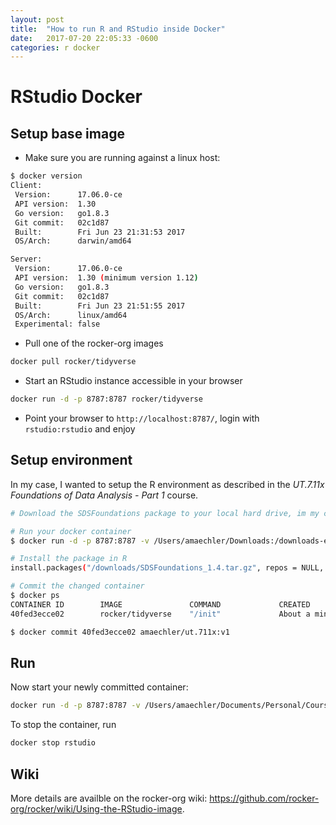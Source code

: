 ```yaml
---
layout: post
title:  "How to run R and RStudio inside Docker"
date:   2017-07-20 22:05:33 -0600
categories: r docker
---
```

# RStudio Docker

## Setup base image

- Make sure you are running against a linux host:

```sh
$ docker version
Client:
 Version:      17.06.0-ce
 API version:  1.30
 Go version:   go1.8.3
 Git commit:   02c1d87
 Built:        Fri Jun 23 21:31:53 2017
 OS/Arch:      darwin/amd64

Server:
 Version:      17.06.0-ce
 API version:  1.30 (minimum version 1.12)
 Go version:   go1.8.3
 Git commit:   02c1d87
 Built:        Fri Jun 23 21:51:55 2017
 OS/Arch:      linux/amd64
 Experimental: false
```

- Pull one of the rocker-org images

```sh
docker pull rocker/tidyverse
```

- Start an RStudio instance accessible in your browser

```sh
docker run -d -p 8787:8787 rocker/tidyverse
```

- Point your browser to `http://localhost:8787/`, login with `rstudio:rstudio` and enjoy


## Setup environment

In my case, I wanted to setup the R environment as described in the _UT.7.11x Foundations of Data Analysis - Part 1_ course.

```sh
# Download the SDSFoundations package to your local hard drive, im my case `/Users/amaechler/Downloads`

# Run your docker container
$ docker run -d -p 8787:8787 -v /Users/amaechler/Downloads:/downloads-e ROOT=TRUE rocker/tidyverse

# Install the package in R
install.packages("/downloads/SDSFoundations_1.4.tar.gz", repos = NULL, type = "source")

# Commit the changed container
$ docker ps
CONTAINER ID        IMAGE               COMMAND             CREATED              STATUS              PORTS                    NAMES
40fed3ecce02        rocker/tidyverse    "/init"             About a minute ago   Up About a minute   0.0.0.0:8787->8787/tcp   cranky_kirch

$ docker commit 40fed3ecce02 amaechler/ut.711x:v1
```

## Run

Now start your newly committed container:

```sh
docker run -d -p 8787:8787 -v /Users/amaechler/Documents/Personal/Courses/ut.7.11x_data_analysis:/home/rstudio/ut.711x --name rstudio  amaechler/ut.711x:v1
```

To stop the container, run

```sh
docker stop rstudio
```

## Wiki

More details are availble on the rocker-org wiki: <https://github.com/rocker-org/rocker/wiki/Using-the-RStudio-image>.
